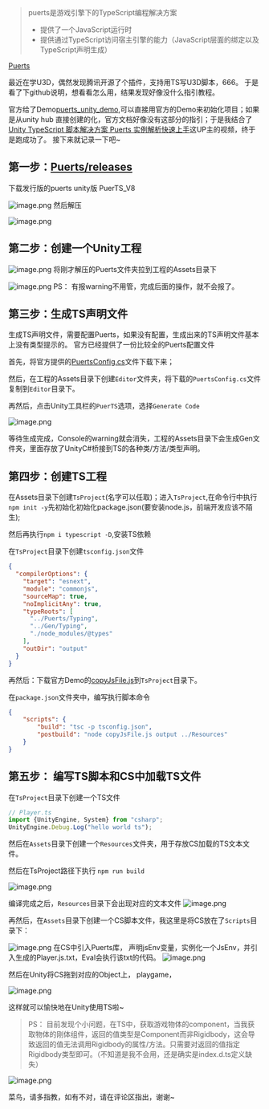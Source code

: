 > puerts是游戏引擎下的TypeScript编程解决方案
> -   提供了一个JavaScript运行时
> -   提供通过TypeScript访问宿主引擎的能力（JavaScript层面的绑定以及TypeScript声明生成）

[Puerts](https://github.com/Tencent/puerts)

最近在学U3D，偶然发现腾讯开源了个插件，支持用TS写U3D脚本，666。
于是看了下github说明，想看看怎么用，结果发现好像没什么指引教程。

官方给了Demo[puerts_unity_demo](https://github.com/chexiongsheng/puerts_unity_demo#more-example--%E6%9B%B4%E5%A4%9A%E7%9A%84%E7%A4%BA%E4%BE%8B%E6%88%96%E8%80%85%E6%95%99%E7%A8%8B),可以直接用官方的Demo来初始化项目；如果是从unity hub 直接创建的化，官方文档好像没有这部分的指引；于是我结合了[Unity TypeScript 脚本解决方案 Puerts 实例解析快速上手](https://www.bilibili.com/video/BV13v411g7sV)这UP主的视频，终于是跑成功了。 接下来就记录一下吧~

## 第一步：[Puerts/releases](https://github.com/Tencent/puerts/releases)
下载发行版的puerts unity版 PuerTS_V8

![image.png](https://pic.imgdb.cn/item/6524c5d7c458853aef8f447f.jpg)
然后解压

![image.png](https://pic.imgdb.cn/item/6524c5e0c458853aef8f472e.jpg)

## 第二步：创建一个Unity工程

![image.png](https://pic.imgdb.cn/item/6524c5e0c458853aef8f4717.jpg)
将刚才解压的Puerts文件夹拉到工程的Assets目录下

![image.png](https://pic.imgdb.cn/item/6524c5d7c458853aef8f4497.jpg)
PS： 有报warning不用管，完成后面的操作，就不会报了。

## 第三步：生成TS声明文件
生成TS声明文件，需要配置Puerts，如果没有配置，生成出来的TS声明文件基本上没有类型提示的。
官方已经提供了一份比较全的Puerts配置文件

首先，将官方提供的[PuertsConfig.cs](https://github.com/chexiongsheng/puerts_unity_demo/blob/master/projects/1_Start_Template/Assets/Samples/Editor/01_WrapperGenerate/PuertsConfig.cs)文件下载下来；

然后，在工程的Assets目录下创建`Editor`文件夹，将下载的`PuertsConfig.cs`文件复制到`Editor`目录下。

再然后，点击Unity工具栏的`PuerTS`选项，选择`Generate Code`

![image.png](https://pic.imgdb.cn/item/6524c5e0c458853aef8f4700.jpg)

等待生成完成，Console的warning就会消失，工程的Assets目录下会生成Gen文件夹，里面存放了UnityC#桥接到TS的各种类/方法/类型声明。

## 第四步：创建TS工程
在Assets目录下创建`TsProject`(名字可以任取)；进入`TsProject`,在命令行中执行`npm init -y`先初始化初始化package.json(要安装node.js，前端开发应该不陌生);

然后再执行`npm i typescript -D`,安装TS依赖

在`TsProject`目录下创建`tsconfig.json`文件

```json
{
  "compilerOptions": {
    "target": "esnext",
    "module": "commonjs",
    "sourceMap": true,
    "noImplicitAny": true,
    "typeRoots": [
      "../Puerts/Typing",
      "../Gen/Typing",
      "./node_modules/@types"
    ],
    "outDir": "output"
  }
}
```

再然后：下载官方Demo的[copyJsFile.js](https://github.com/chexiongsheng/puerts_unity_demo/blob/master/projects/0_Basic_Demo/TsProj/copyJsFile.js)到`TsProject`目录下。

在`package.json`文件夹中，编写执行脚本命令
```json
{
    "scripts": {
        "build": "tsc -p tsconfig.json",
        "postbuild": "node copyJsFile.js output ../Resources"
    }
}
```

## 第五步： 编写TS脚本和CS中加载TS文件
在`TsProject`目录下创建一个TS文件
```ts
// Player.ts
import {UnityEngine, System} from "csharp";
UnityEngine.Debug.Log("hello world ts");
```
然后在`Assets`目录下创建一个`Resources`文件夹，用于存放CS加载的TS文本文件。

然后在TsProject路径下执行 `npm run build`

![image.png](https://pic.imgdb.cn/item/6524c5d7c458853aef8f4463.jpg)

编译完成之后，`Resources`目录下会出现对应的文本文件
![image.png](https://pic.imgdb.cn/item/6524c5e0c458853aef8f46df.jpg)

再然后，在`Assets`目录下创建一个CS脚本文件，我这里是将CS放在了`Scripts`目录下：

![image.png](https://pic.imgdb.cn/item/6524c5e6c458853aef8f4938.jpg)
在CS中引入Puerts库， 声明jsEnv变量，实例化一个JsEnv，并引入生成的Player.js.txt，Eval会执行该txt的代码。
![image.png](https://pic.imgdb.cn/item/6524c5d7c458853aef8f445c.jpg)

然后在Unity将CS拖到对应的Object上， playgame，

![image.png](https://pic.imgdb.cn/item/6524c5e0c458853aef8f46ea.jpg)

这样就可以愉快地在Unity使用TS啦~



> PS： 目前发现个小问题，在TS中，获取游戏物体的component，当我获取物体的刚体组件，返回的值类型是Component而非Rigidbody，这会导致返回的值无法调用Rigidbody的属性/方法。只需要对返回的值指定Rigidbody类型即可。（不知道是我不会用，还是确实是index.d.ts定义缺失）

![image.png](https://pic.imgdb.cn/item/6524c5d7c458853aef8f4450.jpg)

菜鸟，请多指教，如有不对，请在评论区指出，谢谢~